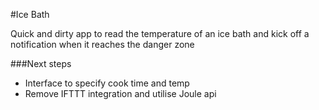 #Ice Bath

Quick and dirty app to read the temperature of an ice bath and kick off a notification when it reaches the danger zone

###Next steps
* Interface to specify cook time and temp
* Remove IFTTT integration and utilise Joule api

